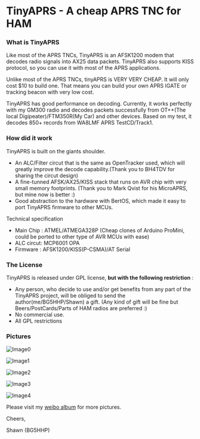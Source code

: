 # TinyAPRS - A cheap APRS TNC for HAM #



### What is TinyAPRS ###

Like most of the APRS TNCs, TinyAPRS is an AFSK1200 modem that decodes radio signals into AX25 data packets. TinyAPRS also supports KISS protocol, so you can use it with most of the APRS applications.

Unlike most of the APRS TNCs, tinyAPRS is VERY VERY CHEAP. It will only cost $10 to build one. That means you can build your own APRS IGATE or tracking beacon with very low cost.

TinyAPRS has good performance on decoding. 
Currently, it works perfectly with my GM300 radio and decodes packets successfully from OT++(The local Digipeater)/FTM350R(My Car) and other devices. Based on my test, it decodes 850+ records from WA8LMF APRS TestCD/Track1. 

### How did it work ###

TinyAPRS is built on the giants shoulder.

 - An ALC/Filter circut that is the same as OpenTracker used, which will  greatly improve the decode capability.(Thank you to BH4TDV for sharing the circut design)
 - A fine-tunned AFSK/AX25/KISS stack that runs on AVR chip with very small memory footprints. (Thank you to Mark Qvist for his MicroAPRS, but mine now is better :)
 - Good abstraction to the hardware with BertOS, which made it easy to port TinyAPRS firmware to other MCUs.


Technical specification 

 - Main Chip : ATMEL/ATMEGA328P (Cheap clones of Arduino ProMini, could be ported to other type of AVR MCUs with ease)
 - ALC circut: MCP6001 OPA
 - Firmware  : AFSK1200/KISS(P-CSMA)/AT Serial

### The License ###

TinyAPRS is released under GPL license, **but with the following restriction** :

 - Any person, who decide to use and/or get benefits from any part of the TinyAPRS project, will be obliged to send the author(me/BG5HHP/Shawn) a gift. (Any kind of gift will be fine but Beers/PostCards/Parts of HAM radios are preferred :)
 - No commercial use.
 - All GPL restrictions

### Pictures ###
![Image0](http://ww4.sinaimg.cn/mw1024/8a58507cjw1epkgrq4w49j218g18gtqq.jpg)

![Image1](http://ww2.sinaimg.cn/mw1024/8a58507cjw1enksv3eme7j218g0xc4cf.jpg)

![Image2](http://ww2.sinaimg.cn/mw1024/8a58507cjw1enksv2ekyfj218g0xcnd6.jpg)

![Image3](http://ww2.sinaimg.cn/mw1024/8a58507cjw1enksv58n73j218g0xcwt3.jpg)

![Image4](http://ww3.sinaimg.cn/mw1024/8a58507cjw1epkgro575lj218g18g19p.jpg)


Please visit my [weibo album](http://www.weibo.com/p/1005052321043580/album?from=page_100505&mod=TAB#place "Weibo Album") for more pictures.

Cheers,

Shawn (BG5HHP)




